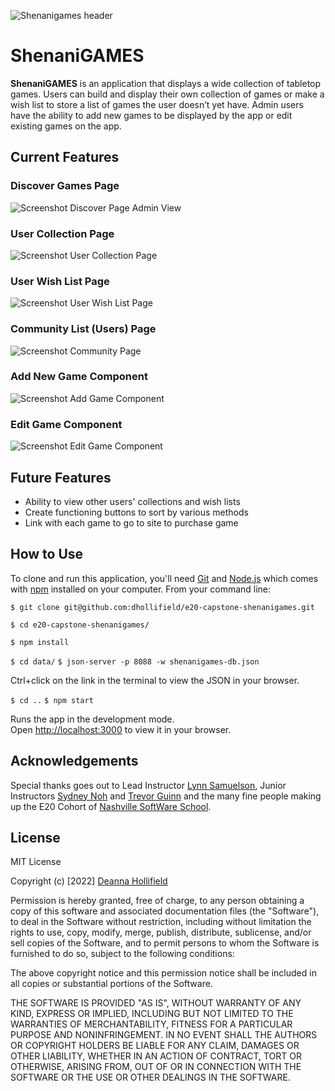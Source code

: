 ![Shenanigames header](/src/components/nav/header.shenanigames.png)

# ShenaniGAMES

**ShenaniGAMES** is an application that displays a wide collection of tabletop games. Users can build and display their own collection of games or make a wish list to store a list of games the user doesn’t yet have. Admin users have the ability to add new games to be displayed by the app or edit existing games on the app.

## Current Features

### Discover Games Page


![Screenshot Discover Page Admin View](/src/images/screenshot-dicover-page-admin-view.jpg)



### User Collection Page


![Screenshot User Collection Page](/src/images/screenshot-user-collection-page.jpg)



### User Wish List Page


![Screenshot User Wish List Page](/src/images/screenshot-user-wish-list-page.jpg)



### Community List (Users) Page


![Screenshot Community Page](/src/images/screenshot-community-page.jpg)



### Add New Game Component


![Screenshot Add Game Component](/src/images/screenshot-add-game-component.jpg)



### Edit Game Component


![Screenshot Edit Game Component](/src/images/screenshot-edit-game-component.jpg)



## Future Features

- Ability to view other users' collections and wish lists
- Create functioning buttons to sort by various methods
- Link with each game to go to site to purchase game

## How to Use

To clone and run this application, you'll need [Git](https://git-scm.com/) and [Node.js](https://nodejs.org/en/download/) which comes with [npm](https://www.npmjs.com/) installed on your computer. From your command line:

<!-- `# Clone this repository` -->
`$ git clone git@github.com:dhollifield/e20-capstone-shenanigames.git`

<!-- `# Go into the repository -->
`$ cd e20-capstone-shenanigames/`

<!-- `# Install dependencies` -->
`$ npm install`

<!-- `# Go into the data folder and run database on localhost -->
`$ cd data/`
`$ json-server -p 8088 -w shenanigames-db.json`

Ctrl+click on the link in the terminal to view the JSON in your browser.

<!-- `# Navigate back and run the app` -->
`$ cd ..`
`$ npm start`

Runs the app in the development mode.\
Open [http://localhost:3000](http://localhost:3000) to view it in your browser.

## Acknowledgements

Special thanks goes out to Lead Instructor [Lynn Samuelson](https://github.com/lynnsamuelson), Junior Instructors [Sydney Noh](https://github.com/TheByteSizeDev) and [Trevor Guinn](https://github.com/trev-of-ev) and the many fine people making up the E20 Cohort of [Nashville SoftWare School](https://github.com/nss-evening-web-development).

## License

MIT License

Copyright (c) [2022] [Deanna Hollifield](https://github.com/dhollifield)

Permission is hereby granted, free of charge, to any person obtaining a copy
of this software and associated documentation files (the "Software"), to deal
in the Software without restriction, including without limitation the rights
to use, copy, modify, merge, publish, distribute, sublicense, and/or sell
copies of the Software, and to permit persons to whom the Software is
furnished to do so, subject to the following conditions:

The above copyright notice and this permission notice shall be included in all
copies or substantial portions of the Software.

THE SOFTWARE IS PROVIDED "AS IS", WITHOUT WARRANTY OF ANY KIND, EXPRESS OR
IMPLIED, INCLUDING BUT NOT LIMITED TO THE WARRANTIES OF MERCHANTABILITY,
FITNESS FOR A PARTICULAR PURPOSE AND NONINFRINGEMENT. IN NO EVENT SHALL THE
AUTHORS OR COPYRIGHT HOLDERS BE LIABLE FOR ANY CLAIM, DAMAGES OR OTHER
LIABILITY, WHETHER IN AN ACTION OF CONTRACT, TORT OR OTHERWISE, ARISING FROM,
OUT OF OR IN CONNECTION WITH THE SOFTWARE OR THE USE OR OTHER DEALINGS IN THE
SOFTWARE.